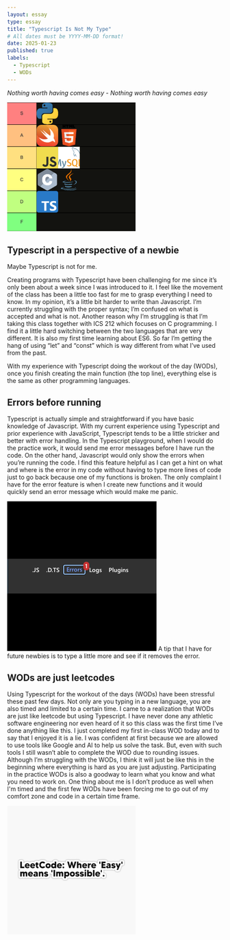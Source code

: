 ```yaml
---
layout: essay
type: essay
title: "Typescript Is Not My Type"
# All dates must be YYYY-MM-DD format!
date: 2025-01-23
published: true
labels:
  - Typescript
  - WODs
---
```



*Nothing worth having comes easy - Nothing worth having comes easy*

<img src="https://github.com/dominic-isaac-molina/dominic-isaac-molina.github.io/blob/d0bea6e9bd034e5cae7e6174ef2cc4174fe96c92/img/Teirlists.png?raw=true" alt="image alt" width="300" height="300">


## Typescript in a perspective of a newbie

Maybe Typescript is not for me. 

Creating programs with Typescript have been challenging for me since it’s only been about a week since I was introduced to it. I feel like the movement of the class has been a little too fast for me to grasp everything I need to know. In my opinion, it’s a little bit harder to write than Javascript. I’m currently struggling with the proper syntax; I’m confused on what is accepted and what is not. Another reason why I’m struggling is that I’m taking this class together with ICS 212 which focuses on C programming. I find it a little hard switching between the two languages that are very different. It is also my first time learning about ES6. So far I’m getting the hang of using “let” and “const” which is way different from what I’ve used from the past. 

With my experience with Typescript doing the workout of the day (WODs), once you finish creating the main function (the top line), everything else is the same as other programming languages. 

## Errors before running

Typescript is actually simple and straightforward if you have basic knowledge of Javascript. With my current experience using Typescript and prior experience with JavaScript, Typescript tends to be a little stricker and better with error handling. In the Typescript playground, when I would do the practice work, it would send me error messages before I have run the code. On the other hand, Javascript would only show the errors when you’re running the code. I find this feature helpful as I can get a hint on what and where is the error in my code without having to type more lines of code just to go back because one of my functions is broken. The only complaint I have for the error feature is when I create new functions and it would quickly send an error message which would make me panic.

![image alt](https://github.com/dominic-isaac-molina/dominic-isaac-molina.github.io/blob/main/img/errorimage.png?raw=true)
A tip that I have for future newbies is to type a little more and see if it removes the error. 

## WODs are just leetcodes

Using Typescript for the workout of the days (WODs) have been stressful these past few days. Not only are you typing in a new language, you are also timed and limited to a certain time. I came to a realization that WODs are just like leetcode but using Typescript. I have never done any athletic software engineering nor even heard of it so this class was the first time I’ve done anything like this. I just completed my first in-class WOD today and to say that I enjoyed it is a lie. I was confident at first because we are allowed to use tools like Google and AI to help us solve the task. But, even with such tools I still wasn’t able to complete the WOD due to rounding issues. Although I’m struggling with the WODs, I think it will just be like this in the beginning where everything is hard as you are just adjusting. Participating in the practice WODs is also a goodway to learn what you know and what you need to work on. One thing about me is I don’t produce as well when I'm timed and the first few WODs have been forcing me to go out of my comfort zone and code in a certain time frame. 


<img src="https://github.com/dominic-isaac-molina/dominic-isaac-molina.github.io/blob/main/img/Leetcode.png?raw=true" alt="image alt" width="300" height="300">

